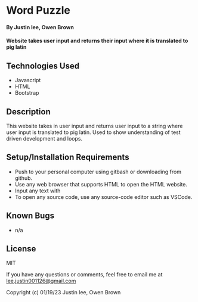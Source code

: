 # Word Puzzle

#### By Justin lee, Owen Brown

#### Website takes user input and returns their input where it is translated to pig latin

## Technologies Used

* Javascript
* HTML
* Bootstrap

## Description

This website takes in user input and returns user input to a string where user input is translated to pig latin. Used to show understanding of test driven development and loops.

## Setup/Installation Requirements

* Push to your personal computer using gitbash or downloading from github.
* Use any web browser that supports HTML to open the HTML website.
* Input any text with
* To open any source code, use any source-code editor such as VSCode.

## Known Bugs

* n/a

## License

MIT

If you have any questions or comments, feel free to email me at lee.justin001126@gmail.com

Copyright (c) 01/19/23 Justin lee, Owen Brown